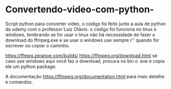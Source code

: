 # Convertendo-video-com-python-
Script python para converter vídeo, o código foi feito junto a aula de python da udemy com o professor Luiz Otávio.
o código foi funciona no linux e windows, lembrando se for usar o linux não há necessidade de fazer o download do ffmpeg.exe e se usar o windows use sempre r'' quando for escrever 
ou copiar o caminho.

https://ffmeg.zeranoe.com/builds/
https://ffmpeg.org/download.html se caso use windows aqui você faz o download, procura no bin o .exe e copia ele um python package.

A documentação https://ffmpeg.org/documentation.html para mais detalhe e comandos.


